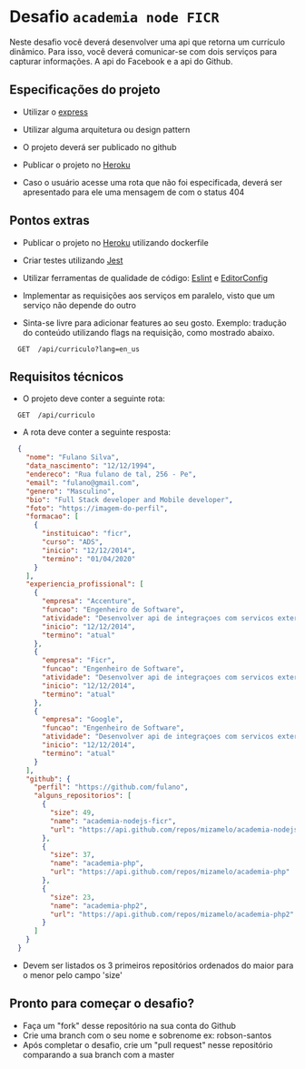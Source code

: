 # Desafio `academia node FICR`

Neste desafio você deverá desenvolver uma api que retorna um currículo dinâmico. Para isso, você deverá comunicar-se com dois serviços para capturar informações. A api do Facebook e a api do Github.

## Especificações do projeto

* Utilizar o [express](https://www.npmjs.com/package/express)

* Utilizar alguma arquitetura ou design pattern

* O projeto deverá ser publicado no github

* Publicar o projeto no [Heroku](https://www.heroku.com/)

* Caso o usuário acesse uma rota que não foi especificada, deverá ser apresentado para ele uma mensagem de com o status 404

## Pontos extras

* Publicar o projeto no [Heroku](https://www.heroku.com/) utilizando dockerfile

* Criar testes utilizando [Jest](https://www.npmjs.com/package/jest)

* Utilizar ferramentas de qualidade de código: [Eslint](https://www.npmjs.com/package/eslint) e [EditorConfig](https://editorconfig.org/)

* Implementar as requisições aos serviços em paralelo, visto que um serviço não depende do outro

* Sinta-se livre para adicionar features ao seu gosto. Exemplo: tradução do conteúdo utilizando flags na requisição, como mostrado abaixo.

````http
  GET  /api/curriculo?lang=en_us
````

## Requisitos técnicos

* O projeto deve conter a seguinte rota:

````http
  GET  /api/curriculo
````

* A rota deve conter a seguinte resposta:

````json
  {
    "nome": "Fulano Silva",
    "data_nascimento": "12/12/1994",
    "endereco": "Rua fulano de tal, 256 - Pe",
    "email": "fulano@gmail.com",
    "genero": "Masculino",
    "bio": "Full Stack developer and Mobile developer",
    "foto": "https://imagem-do-perfil",
    "formacao": [
      {
        "instituicao": "ficr",
        "curso": "ADS",
        "inicio": "12/12/2014",
        "termino": "01/04/2020"
      }
    ],
    "experiencia_profissional": [
      {
        "empresa": "Accenture",
        "funcao": "Engenheiro de Software",
        "atividade": "Desenvolver api de integraçoes com servicos externos",
        "inicio": "12/12/2014",
        "termino": "atual"
      },
      {
        "empresa": "Ficr",
        "funcao": "Engenheiro de Software",
        "atividade": "Desenvolver api de integraçoes com servicos externos",
        "inicio": "12/12/2014",
        "termino": "atual"
      },
      {
        "empresa": "Google",
        "funcao": "Engenheiro de Software",
        "atividade": "Desenvolver api de integraçoes com servicos externos",
        "inicio": "12/12/2014",
        "termino": "atual"
      }
    ],
    "github": {
      "perfil": "https://github.com/fulano",
      "alguns_repositorios": [
        {
          "size": 49,
          "name": "academia-nodejs-ficr",
          "url": "https://api.github.com/repos/mizamelo/academia-nodejs-ficr"
        },
        {
          "size": 37,
          "name": "academia-php",
          "url": "https://api.github.com/repos/mizamelo/academia-php"
        },
        {
          "size": 23,
          "name": "academia-php2",
          "url": "https://api.github.com/repos/mizamelo/academia-php2"
        }
      ]
    }
  }

````

  * Devem ser listados os 3 primeiros repositórios ordenados do maior para o menor pelo  campo 'size'
  
## Pronto para começar o desafio?
* Faça um "fork" desse repositório na sua conta do Github
* Crie uma branch com o seu nome e sobrenome ex: robson-santos
* Após completar o desafio, crie um "pull request" nesse repositório comparando a sua branch com a master
